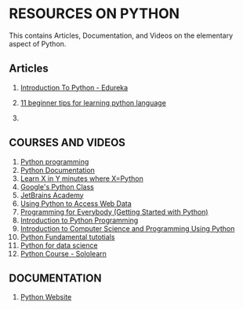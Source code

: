 # RESOURCES ON PYTHON

This contains Articles, Documentation, and Videos on the elementary aspect of Python.

## Articles
1. [Introduction To Python - Edureka](https://www.edureka.co/blog/introduction-to-python/)

2. [11 beginner tips for learning python language](https://realpython.com/python-beginner-tips/)

3. 

## COURSES AND VIDEOS

1. [Python programming](https://pythonprogramming.net/python-fundamental-tutorials/)
2. [Python Documentation](https://docs.python.org/3/tutorial/index.html)
3. [Learn X in Y minutes where X=Python](https://learnxinyminutes.com/docs/python3/)
4. [Google's Python Class](https://developers.google.com/edu/python/)
5. [JetBrains Academy](https://hyperskill.org/onboarding?track=python)
6. [Using Python to Access Web Data](https://www.coursera.org/learn/python3)
7. [Programming for Everybody (Getting Started with Python)](https://www.coursera.org/learn/python?action=enroll)
8. [Introduction to Python Programming](https://www.udacity.com/course/introduction-to-python--ud1110)
9. [Introduction to Computer Science and Programming Using Python](https://courses.edx.org/courses/course-v1:MITx+6.00.1x+2T2017_2/course/)
10. [Python Fundamental tutotials](https://pythonprogramming.net/python-fundamental-tutorials/)
11. [Python for data science](https://cognitiveclass.ai/courses/python-for-data-science)
12. [Python Course - Sololearn](https://www.sololearn.com/Course/Python/)

## DOCUMENTATION

1. [Python Website](https://www.python.org)

